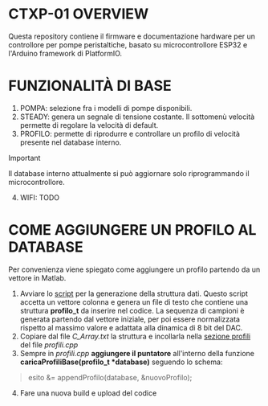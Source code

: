 # CTXP-01 OVERVIEW
Questa repository contiene il firmware e documentazione hardware per un controllore per pompe peristaltiche, basato su microcontrollore ESP32 e l'Arduino framework di PlatformIO.

# FUNZIONALITÀ DI BASE
1. POMPA: selezione fra i modelli di pompe disponibili.
2. STEADY: genera un segnale di tensione costante. Il sottomenù velocità permette di regolare la velocità di default.
3. PROFILO: permette di riprodurre e controllare un profilo di velocità presente nel database interno.
   
> [!IMPORTANT]
> Il database interno attualmente si può aggiornare solo riprogrammando il microcontrollore.

4.  WIFI: TODO

# COME AGGIUNGERE UN PROFILO AL DATABASE
Per convenienza viene spiegato come aggiungere un profilo partendo da un vettore in Matlab.

1. Avviare lo [script](https://github.com/signo-codebase/CTXP-01/blob/main/PW_database/PW_to_C_Array.m) per la generazione della struttura dati. Questo script accetta un vettore colonna
   e genera un file di testo che contiene una struttura **profilo_t** da inserire nel codice. La sequenza di campioni è generata partendo dal vettore iniziale, per poi essere normalizzata
   rispetto al massimo valore e adattata alla dinamica di 8 bit del DAC.
2. Copiare dal file *C_Array.txt* la struttura e incollarla nella [sezione profili](https://github.com/signo-codebase/CTXP-01/blob/main/src/navigazione/profili.cpp) del file *profili.cpp*
3. Sempre in *profili.cpp* __aggiungere il puntatore__ all'interno della funzione __caricaProfiliBase(profilo_t *database)__ seguendo lo schema:
> esito &= appendProfilo(database, &nuovoProfilo);
4. Fare una nuova build e upload del codice
